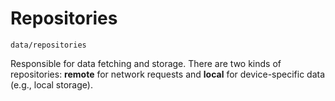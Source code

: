 # Repositories

`data/repositories`

Responsible for data fetching and storage. There are two kinds of repositories: **remote** for network requests and **local** for device-specific data (e.g., local storage).

